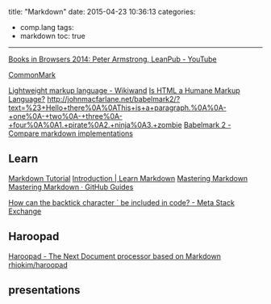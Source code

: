title: "Markdown"
date: 2015-04-23 10:36:13
categories:
- comp.lang 
tags:
- markdown
toc: true
---

[Books in Browsers 2014: Peter Armstrong, LeanPub - YouTube](https://www.youtube.com/watch?t=176&v=VOCYL-FNbr0)

[CommonMark](http://commonmark.org/)

[Lightweight markup language - Wikiwand](http://www.wikiwand.com/en/Lightweight_markup_language)
[Is HTML a Humane Markup Language?](http://blog.codinghorror.com/is-html-a-humane-markup-language/)
http://johnmacfarlane.net/babelmark2/?text=%23+Hello+there%0A%0AThis+is+a+paragraph.%0A%0A-+one%0A-+two%0A-+three%0A-+four%0A%0A1.+pirate%0A2.+ninja%0A3.+zombie
[Babelmark 2 - Compare markdown implementations](http://johnmacfarlane.net/babelmark2/?text=%23+Hello+there%0A%0AThis+is+a+paragraph.%0A%0A-+one%0A-+two%0A-+three%0A-+four%0A%0A1.+pirate%0A2.+ninja%0A3.+zombie)

## Learn

[Markdown Tutorial](http://markdowntutorial.com/)
[Introduction | Learn Markdown](http://gitbookio.gitbooks.io/markdown/content/)
[Mastering Markdown](http://roachhd.gitbooks.io/master-markdown/content/)
[Mastering Markdown · GitHub Guides](https://guides.github.com/features/mastering-markdown/)

[How can the backtick character ` be included in code? - Meta Stack Exchange](http://meta.stackexchange.com/questions/55437/how-can-the-backtick-character-be-included-in-code)

## Haroopad

[Haroopad - The Next Document processor based on Markdown](http://pad.haroopress.com/)
[rhiokim/haroopad](https://github.com/rhiokim/haroopad)

## presentations

